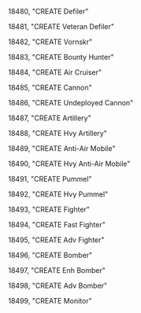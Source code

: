 ﻿18480, "CREATE Defiler"

18481, "CREATE Veteran Defiler"

18482, "CREATE Vornskr"

18483, "CREATE Bounty Hunter"

18484, "CREATE Air Cruiser"

18485, "CREATE Cannon"

18486, "CREATE Undeployed Cannon"

18487, "CREATE Artillery"

18488, "CREATE Hvy Artillery"

18489, "CREATE Anti-Air Mobile"

18490, "CREATE Hvy Anti-Air Mobile"

18491, "CREATE Pummel"

18492, "CREATE Hvy Pummel"

18493, "CREATE Fighter"

18494, "CREATE Fast Fighter"

18495, "CREATE Adv Fighter"

18496, "CREATE Bomber"

18497, "CREATE Enh Bomber"

18498, "CREATE Adv Bomber"

18499, "CREATE Monitor"

